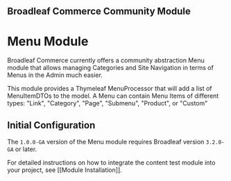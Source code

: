 ## Broadleaf Commerce Community Module

# Menu Module

Broadleaf Commerce currently offers a community abstraction Menu module that allows managing Categories and Site Navigation in
terms of Menus in the Admin much easier.

This module provides a Thymeleaf MenuProcessor that will add a list of MenuItemDTOs to the model. A Menu can contain Menu Items of
different types: "Link", "Category", "Page", "Submenu", "Product", or "Custom"

## Initial Configuration

The `1.0.0-GA` version of the Menu module requires Broadleaf version `3.2.0-GA` or later.

For detailed instructions on how to integrate the content test module into your project, see [[Module Installation]].
